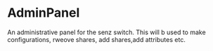 # AdminPanel
An administrative panel for the senz switch. This will b used to make configurations, rweove shares, add shares,add attributes etc.
